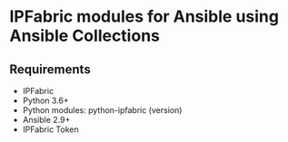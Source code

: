 # IPFabric modules for Ansible using Ansible Collections

## Requirements
- IPFabric
- Python 3.6+
- Python modules: python-ipfabric (version)
- Ansible 2.9+
- IPFabric Token
